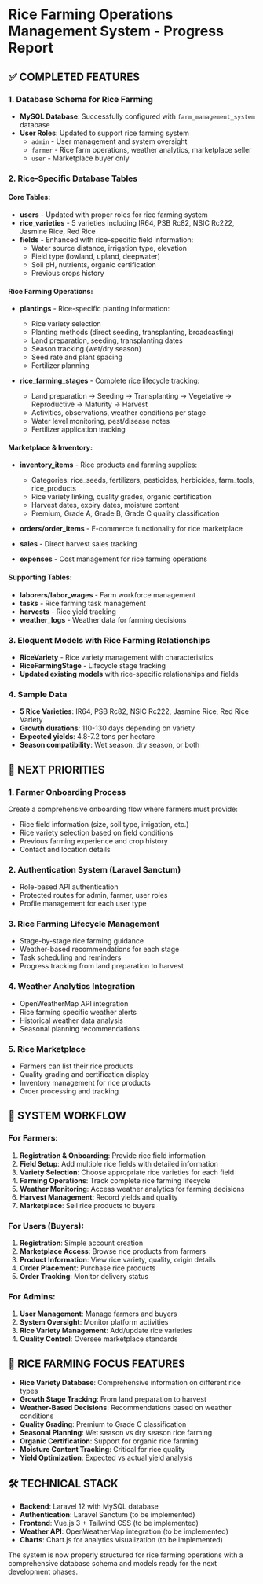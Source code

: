 # Rice Farming Operations Management System - Progress Report

## ✅ COMPLETED FEATURES

### 1. Database Schema for Rice Farming
- **MySQL Database**: Successfully configured with `farm_management_system` database
- **User Roles**: Updated to support rice farming system
  - `admin` - User management and system oversight
  - `farmer` - Rice farm operations, weather analytics, marketplace seller
  - `user` - Marketplace buyer only

### 2. Rice-Specific Database Tables

#### Core Tables:
- **users** - Updated with proper roles for rice farming system
- **rice_varieties** - 5 varieties including IR64, PSB Rc82, NSIC Rc222, Jasmine Rice, Red Rice
- **fields** - Enhanced with rice-specific field information:
  - Water source distance, irrigation type, elevation
  - Field type (lowland, upland, deepwater)
  - Soil pH, nutrients, organic certification
  - Previous crops history

#### Rice Farming Operations:
- **plantings** - Rice-specific planting information:
  - Rice variety selection
  - Planting methods (direct seeding, transplanting, broadcasting)
  - Land preparation, seeding, transplanting dates
  - Season tracking (wet/dry season)
  - Seed rate and plant spacing
  - Fertilizer planning

- **rice_farming_stages** - Complete rice lifecycle tracking:
  - Land preparation → Seeding → Transplanting → Vegetative → Reproductive → Maturity → Harvest
  - Activities, observations, weather conditions per stage
  - Water level monitoring, pest/disease notes
  - Fertilizer application tracking

#### Marketplace & Inventory:
- **inventory_items** - Rice products and farming supplies:
  - Categories: rice_seeds, fertilizers, pesticides, herbicides, farm_tools, rice_products
  - Rice variety linking, quality grades, organic certification
  - Harvest dates, expiry dates, moisture content
  - Premium, Grade A, Grade B, Grade C quality classification

- **orders/order_items** - E-commerce functionality for rice marketplace
- **sales** - Direct harvest sales tracking
- **expenses** - Cost management for rice farming operations

#### Supporting Tables:
- **laborers/labor_wages** - Farm workforce management
- **tasks** - Rice farming task management
- **harvests** - Rice yield tracking
- **weather_logs** - Weather data for farming decisions

### 3. Eloquent Models with Rice Farming Relationships
- **RiceVariety** - Rice variety management with characteristics
- **RiceFarmingStage** - Lifecycle stage tracking
- **Updated existing models** with rice-specific relationships and fields

### 4. Sample Data
- **5 Rice Varieties**: IR64, PSB Rc82, NSIC Rc222, Jasmine Rice, Red Rice Variety
- **Growth durations**: 110-130 days depending on variety
- **Expected yields**: 4.8-7.2 tons per hectare
- **Season compatibility**: Wet season, dry season, or both

## 🔄 NEXT PRIORITIES

### 1. Farmer Onboarding Process
Create a comprehensive onboarding flow where farmers must provide:
- Rice field information (size, soil type, irrigation, etc.)
- Rice variety selection based on field conditions
- Previous farming experience and crop history
- Contact and location details

### 2. Authentication System (Laravel Sanctum)
- Role-based API authentication
- Protected routes for admin, farmer, user roles
- Profile management for each user type

### 3. Rice Farming Lifecycle Management
- Stage-by-stage rice farming guidance
- Weather-based recommendations for each stage
- Task scheduling and reminders
- Progress tracking from land preparation to harvest

### 4. Weather Analytics Integration
- OpenWeatherMap API integration
- Rice farming specific weather alerts
- Historical weather data analysis
- Seasonal planning recommendations

### 5. Rice Marketplace
- Farmers can list their rice products
- Quality grading and certification display
- Inventory management for rice products
- Order processing and tracking

## 🎯 SYSTEM WORKFLOW

### For Farmers:
1. **Registration & Onboarding**: Provide rice field information
2. **Field Setup**: Add multiple rice fields with detailed information
3. **Variety Selection**: Choose appropriate rice varieties for each field
4. **Farming Operations**: Track complete rice farming lifecycle
5. **Weather Monitoring**: Access weather analytics for farming decisions
6. **Harvest Management**: Record yields and quality
7. **Marketplace**: Sell rice products to buyers

### For Users (Buyers):
1. **Registration**: Simple account creation
2. **Marketplace Access**: Browse rice products from farmers
3. **Product Information**: View rice variety, quality, origin details
4. **Order Placement**: Purchase rice products
5. **Order Tracking**: Monitor delivery status

### For Admins:
1. **User Management**: Manage farmers and buyers
2. **System Oversight**: Monitor platform activities
3. **Rice Variety Management**: Add/update rice varieties
4. **Quality Control**: Oversee marketplace standards

## 🌾 RICE FARMING FOCUS FEATURES

- **Rice Variety Database**: Comprehensive information on different rice types
- **Growth Stage Tracking**: From land preparation to harvest
- **Weather-Based Decisions**: Recommendations based on weather conditions
- **Quality Grading**: Premium to Grade C classification
- **Seasonal Planning**: Wet season vs dry season rice farming
- **Organic Certification**: Support for organic rice farming
- **Moisture Content Tracking**: Critical for rice quality
- **Yield Optimization**: Expected vs actual yield analysis

## 🛠 TECHNICAL STACK
- **Backend**: Laravel 12 with MySQL database
- **Authentication**: Laravel Sanctum (to be implemented)
- **Frontend**: Vue.js 3 + Tailwind CSS (to be implemented)
- **Weather API**: OpenWeatherMap integration (to be implemented)
- **Charts**: Chart.js for analytics visualization (to be implemented)

The system is now properly structured for rice farming operations with a comprehensive database schema and models ready for the next development phases.